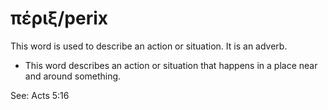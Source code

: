 # πέριξ/perix
This word is used to describe an action or situation. It is an adverb.
* This word describes an action or situation that happens in a place near and around something.

See: Acts 5:16
